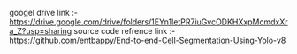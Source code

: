 googel drive link :- https://drive.google.com/drive/folders/1EYn1IetPR7iuGvcODKHXxpMcmdxXra_Z?usp=sharing
source code refrence link :- https://github.com/entbappy/End-to-end-Cell-Segmentation-Using-Yolo-v8
